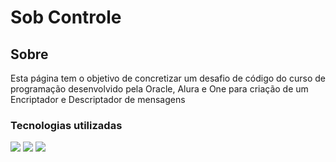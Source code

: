 <h1>Sob Controle</h1>

<h2>Sobre</h2>
<p>Esta página tem o objetivo de concretizar um desafio de código do curso de programação desenvolvido pela Oracle, Alura e One para criação de um Encriptador e Descriptador de mensagens</p>

<h3>Tecnologias utilizadas</h3>
<div>
  <img src="https://img.shields.io/badge/HTML-239120?style=for-the-badge&logo=html5&logoColor=white">
  <img src="https://img.shields.io/badge/CSS-239120?&style=for-the-badge&logo=css3&logoColor=white">
  <img src="https://img.shields.io/badge/JavaScript-F7DF1E?style=for-the-badge&logo=javascript&logoColor=black">
</div>


